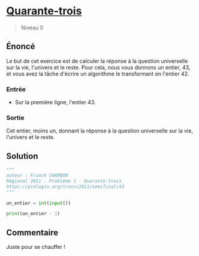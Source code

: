 # [Quarante-trois](https://prologin.org/train/2011/semifinal/43)

> Niveau 0

## Énoncé

Le but de cet exercice est de calculer la réponse à la question universelle sur la vie, l'univers et le reste. Pour cela, nous vous donnons un entier, 43, et vous avez la tâche d'écrire un algorithme le transformant en l'entier 42.

### Entrée

* Sur la première ligne, l'entier 43.

### Sortie

Cet entier, moins un, donnant la réponse à la question universelle sur la vie, l'univers et le reste.

## Solution

```python
"""
auteur : Franck CHAMBON
Régional 2011 - Problème 1 - Quarante-trois
https://prologin.org/train/2011/semifinal/43
"""

un_entier = int(input())

print(un_entier - 1)
```

## Commentaire

Juste pour se chauffer !
